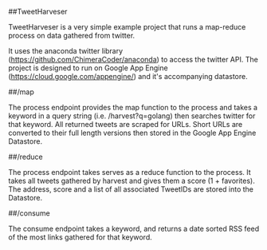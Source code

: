 ##TweetHarveser

TweetHarveser is a very simple example project that runs a map-reduce process on data gathered from twitter.  

It uses the anaconda twitter library (https://github.com/ChimeraCoder/anaconda) to access the twitter API. The project is designed to run on Google App Engine  (https://cloud.google.com/appengine/) and it's accompanying datastore.

##/map

The process endpoint provides the map function to the process  and takes a keyword in a query string (i.e. /harvest?q=golang) then searches twitter for that keyword.  All returned tweets are scraped for URLs.  Short URLs are converted to their full length versions then stored in the Google App Engine Datastore.

##/reduce

The process endpoint takes serves as a reduce function to the process.  It takes all tweets gathered by harvest and gives them a score (1 + favorites).  The address, score and a list of all associated TweetIDs are stored into the Datastore.

##/consume

The consume endpoint takes a keyword, and returns a date sorted RSS feed of the most links gathered for that keyword.
